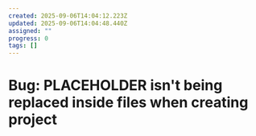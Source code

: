 ```yaml
---
created: 2025-09-06T14:04:12.223Z
updated: 2025-09-06T14:04:48.440Z
assigned: ""
progress: 0
tags: []
---
```


# Bug: PLACEHOLDER isn't being replaced inside files when creating project
